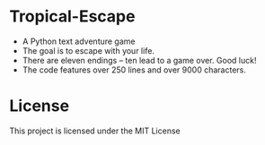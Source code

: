 # Tropical-Escape
- A Python text adventure game
- The goal is to escape with your life.
- There are eleven endings – ten lead to a game over. Good luck!
-  The code features over 250 lines and over 9000 characters.
# License
This project is licensed under the MIT License
